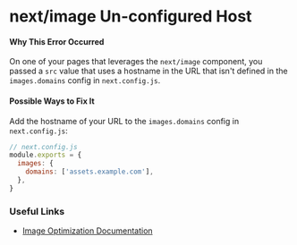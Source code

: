 # next/image Un-configured Host

#### Why This Error Occurred

On one of your pages that leverages the `next/image` component, you passed a `src` value that uses a hostname in the URL that isn't defined in the `images.domains` config in `next.config.js`.

#### Possible Ways to Fix It

Add the hostname of your URL to the `images.domains` config in `next.config.js`:

```js
// next.config.js
module.exports = {
  images: {
    domains: ['assets.example.com'],
  },
}
```

### Useful Links

- [Image Optimization Documentation](https://nextjs.org/docs/basic-features/image-optimization)
